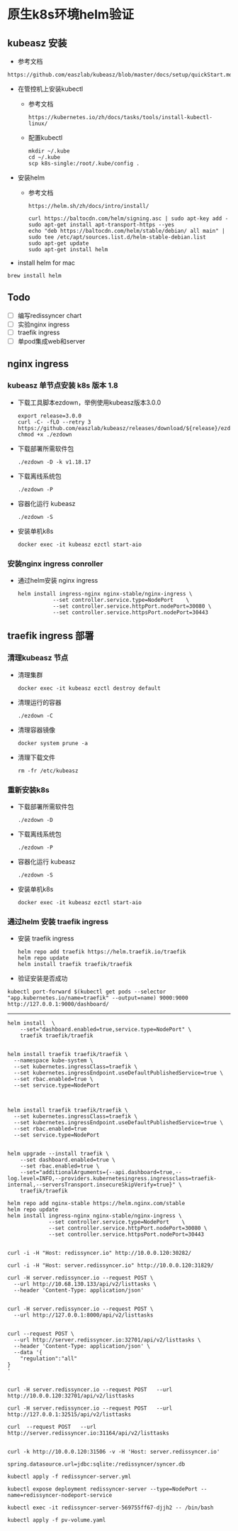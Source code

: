 # 原生k8s环境helm验证

## kubeasz 安装

* 参考文档

```shell
https://github.com/easzlab/kubeasz/blob/master/docs/setup/quickStart.md
```

* 在管控机上安装kubectl
  * 参考文档

    ```shell
    https://kubernetes.io/zh/docs/tasks/tools/install-kubectl-linux/
    ```

  * 配置kubectl

    ```shell
    mkdir ~/.kube
    cd ~/.kube
    scp k8s-single:/root/.kube/config . 
    ```

* 安装helm
  * 参考文档
  
    ```shell
    https://helm.sh/zh/docs/intro/install/
    ```

    ```shell
    curl https://baltocdn.com/helm/signing.asc | sudo apt-key add -
    sudo apt-get install apt-transport-https --yes
    echo "deb https://baltocdn.com/helm/stable/debian/ all main" | sudo tee /etc/apt/sources.list.d/helm-stable-debian.list
    sudo apt-get update
    sudo apt-get install helm
    ```

* install helm for mac

```
brew install helm
```
  

## Todo

- [ ] 编写redissyncer chart
- [ ] 实验nginx ingress
- [ ] traefik ingress
- [ ] 单pod集成web和server

## nginx ingress

### kubeasz 单节点安装 k8s 版本 1.8

* 下载工具脚本ezdown，举例使用kubeasz版本3.0.0
  
  ```shell
  export release=3.0.0
  curl -C- -fLO --retry 3 https://github.com/easzlab/kubeasz/releases/download/${release}/ezdown
  chmod +x ./ezdown
  ```

* 下载部署所需软件包
  
  ```shell
  ./ezdown -D -k v1.18.17
  ```

* 下载离线系统包
  
  ```shell
  ./ezdown -P
  ```

* 容器化运行 kubeasz

  ```shell
  ./ezdown -S
  ```

* 安装单机k8s
  
  ```shell
  docker exec -it kubeasz ezctl start-aio
  ```

### 安装nginx ingress conroller

* 通过helm安装 nginx ingress
  
  ```shell
  helm install ingress-nginx nginx-stable/nginx-ingress \
             --set controller.service.type=NodePort    \
             --set controller.service.httpPort.nodePort=30080 \
             --set controller.service.httpsPort.nodePort=30443
  ```

## traefik ingress 部署

### 清理kubeasz 节点

* 清理集群
  
  ```shell
  docker exec -it kubeasz ezctl destroy default
  ```

* 清理运行的容器
  
  ```shell
  ./ezdown -C
  ```

* 清理容器镜像
  
  ```sehll
  docker system prune -a
  ```

* 清理下载文件

  ```shell
  rm -fr /etc/kubeasz
  ```

### 重新安装k8s

* 下载部署所需软件包
  
  ```shell
  ./ezdown -D 
  ```

* 下载离线系统包
  
  ```shell
  ./ezdown -P
  ```

* 容器化运行 kubeasz

  ```shell
  ./ezdown -S
  ```

* 安装单机k8s
  
  ```shell
  docker exec -it kubeasz ezctl start-aio
  ```

### 通过helm 安装 traefik ingress

* 安装 traefik ingress
  
  ```shell
  helm repo add traefik https://helm.traefik.io/traefik
  helm repo update
  helm install traefik traefik/traefik
  ```

* 验证安装是否成功

```shell
kubectl port-forward $(kubectl get pods --selector "app.kubernetes.io/name=traefik" --output=name) 9000:9000
http://127.0.0.1:9000/dashboard/

```

---


```
helm install  \
    --set="dashboard.enabled=true,service.type=NodePort" \
    traefik traefik/traefik


helm install traefik traefik/traefik \
  --namespace kube-system \
  --set kubernetes.ingressClass=traefik \
  --set kubernetes.ingressEndpoint.useDefaultPublishedService=true \
  --set rbac.enabled=true \
  --set service.type=NodePort
  


helm install traefik traefik/traefik \
  --set kubernetes.ingressClass=traefik \
  --set kubernetes.ingressEndpoint.useDefaultPublishedService=true \
  --set rbac.enabled=true 
  --set service.type=NodePort


helm upgrade --install traefik \
    --set dashboard.enabled=true \
    --set rbac.enabled=true \
    --set="additionalArguments={--api.dashboard=true,--log.level=INFO,--providers.kubernetesingress.ingressclass=traefik-internal,--serversTransport.insecureSkipVerify=true}" \
    traefik/traefik 

helm repo add nginx-stable https://helm.nginx.com/stable
helm repo update
helm install ingress-nginx nginx-stable/nginx-ingress \
             --set controller.service.type=NodePort    \
             --set controller.service.httpPort.nodePort=30080 \
             --set controller.service.httpsPort.nodePort=30443


curl -i -H "Host: redissyncer.io" http://10.0.0.120:30282/

curl -i -H "Host: server.redissyncer.io" http://10.0.0.120:31829/

curl -H server.redissyncer.io --request POST \
  --url http://10.68.130.133/api/v2/listtasks \
  --header 'Content-Type: application/json' 


curl -H server.redissyncer.io --request POST \
  --url http://127.0.0.1:8000/api/v2/listtasks 


curl --request POST \
  --url http://server.redissyncer.io:32701/api/v2/listtasks \
  --header 'Content-Type: application/json' \
  --data '{
	"regulation":"all"
}
'


curl -H server.redissyncer.io --request POST   --url http://10.0.0.120:32701/api/v2/listtasks 

curl -H server.redissyncer.io --request POST   --url http://127.0.0.1:32515/api/v2/listtasks

curl  --request POST   --url http://server.redissyncer.io:31164/api/v2/listtasks


curl -k http://10.0.0.120:31506 -v -H 'Host: server.redissyncer.io'

spring.datasource.url=jdbc:sqlite:/redissyncer/syncer.db

kubectl apply -f redissyncer-server.yml

kubectl expose deployment redissyncer-server --type=NodePort --name=redissyncer-nodeport-service

kubectl exec -it redissyncer-server-569755ff67-djjh2 -- /bin/bash

kubectl apply -f pv-volume.yaml
